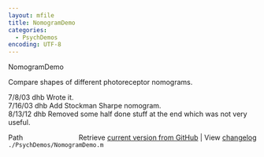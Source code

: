 ```yaml
---
layout: mfile
title: NomogramDemo
categories:
  - PsychDemos
encoding: UTF-8
---
```


NomogramDemo  

Compare shapes of different photoreceptor nomograms.  

7/8/03  dhb  Wrote it.  
7/16/03 dhb  Add Stockman Sharpe nomogram.  
8/13/12 dhb  Removed some half done stuff at the end which was not very  
             useful.  


<div class="code_header" style="text-align:right;">
  <span style="float:left;">Path&nbsp;&nbsp;</span> <span class="counter">Retrieve <a href=
  "https://raw.github.com/Psychtoolbox-3/Psychtoolbox-3/beta/./PsychDemos/NomogramDemo.m">current version from GitHub</a> | View <a href=
  "https://github.com/Psychtoolbox-3/Psychtoolbox-3/commits/beta/./PsychDemos/NomogramDemo.m">changelog</a></span>
</div>
<div class="code">
  <code>./PsychDemos/NomogramDemo.m</code>
</div>
